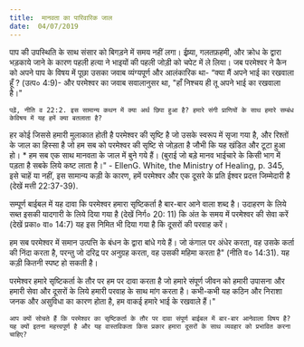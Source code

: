 ```yaml
---
title:  मानवता का पारिवारिक जाल
date:  04/07/2019
---
```


पाप की उपस्थिति के साथ संसार को बिगड़ने में समय नहीं लगा। ईष्र्या, गलतफ़हमी, और क्रोध के द्वारा भड़काये जाने के कारण पहली हत्या ने भाइयों की पहली जोड़ी को चपेट में ले लिया। जब परमेश्वर ने कैन को अपने पाप के विषय में पूछा उसका जवाब व्यंग्यपूर्ण और आलंकारिक था- “क्या मैं अपने भाई का रखवाला हूँ ? (उत्प० 4:9)- और परमेश्वर का जवाब सवालानुसर था, "हाँ निश्चय ही तू अपने भाई का रखवाला है।"

`पढ़ें, नीति व 22:2. इस सामान्य कथन में क्या अर्थ छिपा हुआ है? हमारे संगी प्राणियों के साथ हमारे सम्बंध केविषय में यह हमें क्या बतलाता है?`

हर कोई जिससे हमारी मुलाकात होती है परमेश्वर की सृष्टि है जो उसके स्वरूप में सृजा गया है, और रिश्तों के जाल का हिस्सा है जो हम सब को परमेश्वर की सृष्टि से जोड़ता है जौभी कि यह खंडित और टूटा हुआ हो। * हम सब एक साथ मानवता के जाल में बुने गये हैं। (बुराई जो बड़े मानव भाईचारे के किसी भाग में पड़ता है सबके लिये कष्ट लाता है।" - EllenG. White, the Ministry of Healing, p. 345, इसे चाहें या नहीं, इस सामान्य कड़ी के कारण, हमें परमेश्वर और एक दूसरे के प्रति ईश्वर प्रदत्त जिम्मेदारी है (देखें मत्ती 22:37-39).

सम्पूर्ण बाईबल में यह दावा कि परमेश्वर हमारा सृष्टिकर्ता है बार-बार आने वाला शब्द है। उदाहरण के लिये सब्त इसकी यादगारी के लिये दिया गया है (देखें निर्ग० 20: 11) कि अंत के समय में परमेश्वर की सेवा करें (देखें प्रका० वा० 14:7) यह इस निमित भी दिया गया है कि दूसरों की परवाह करें।

हम सब परमेश्वर में समान उत्पत्ति के बंधन के द्वारा बांधे गये हैं। जो कंगाल पर अंधेर करता, वह उसके कर्ता की निंदा करता है, परन्तु जो दरिद्र पर अनुग्रह करता, वह उसकी महिमा करता है" (नीति व० 14:31). यह कड़ी कितनी स्पष्ट हो सकती है।

परमेश्वर हमारे सृष्टिकर्ता के तौर पर हम पर दावा करता है जो हमारे संपूर्ण जीवन को हमारी उपासना और हमारी सेवा और दूसरों के लिये हमारी परवाह के साथ मांग करता है। कभी-कभी यह कठिन और निराशा जनक और असुविधा का कारण होता है, हम वाकई हमारे भाई के रखवाले हैं।"

`आप क्यों सोचते हैं कि परमेश्वर का सृष्टिकर्ता के तौर पर दावा संपूर्ण बाईबल में बार-बार आनेवाला विषय है? यह क्यों इतना महत्त्वपूर्ण है और यह वास्तविकता किस प्रकार हमारा दूसरों के साथ व्यवहार को प्रभावित करना चाहिए?`